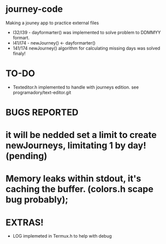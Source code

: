 # journey-code
Making a jouney app to practice external files

* l32/l39 - dayformarter() was implemented to solve problem to DDMMYY formart.
* l41/l74 - newJourney() <- dayformarter()
* 141/174 newJourney() algorithm for calculating missing days was solved finaly!
# TO-DO

+ Texteditor.h implemented to handle with journeys edition. see programadory/text-editor.git

# BUGS REPORTED
# it will be nedded set a limit to create newJourneys, limitating 1 by day! (pending)
# Memory leaks within stdout, it's caching the buffer. (colors.h scape bug probably);

# EXTRAS!

+ LOG implemeted in Termux.h to help with debug